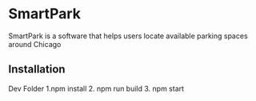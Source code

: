 # SmartPark

SmartPark is a software that helps users locate available parking spaces around Chicago

## Installation

Dev Folder
1.npm install
2. npm run build 
3. npm start